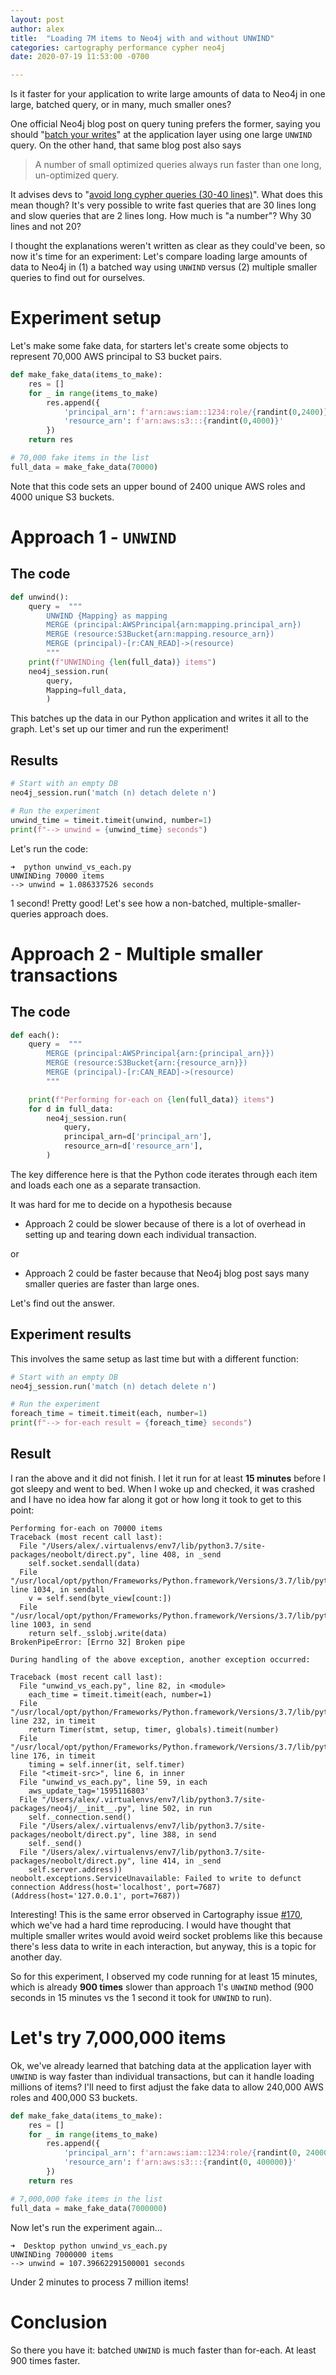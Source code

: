 ```yaml
---
layout: post
author: alex
title:  "Loading 7M items to Neo4j with and without UNWIND"
categories: cartography performance cypher neo4j
date: 2020-07-19 11:53:00 -0700

---
```


Is it faster for your application to write large amounts of data to Neo4j in one large, batched query, or in many, much smaller ones? 

One official Neo4j blog post on query tuning prefers the former, saying you should "[batch your writes]((https://neo4j.com/blog/cypher-write-fast-furious/#batch-cypher-writes))" at the application layer using one large `UNWIND` query. On the other hand, that same blog post also says

>  A number of small optimized queries always run faster than one long, un-optimized query.

It advises devs to "[avoid long cypher queries (30-40 lines)](https://neo4j.com/blog/cypher-write-fast-furious/#long-cypher-queries)". What does this mean though? It's very possible to write fast queries that are 30 lines long and slow queries that are 2 lines long. How much is "a number"? Why 30 lines and not 20?

I thought the explanations weren't written as clear as they could've been, so now it's time for an experiment: Let's compare loading large amounts of data to Neo4j in (1) a batched way using `UNWIND` versus (2) multiple smaller queries to find out for ourselves.

# Experiment setup

Let's make some fake data, for starters let's create some objects to represent 70,000 AWS principal to S3 bucket pairs. 

```python
def make_fake_data(items_to_make):
    res = []
    for _ in range(items_to_make)
        res.append({
            'principal_arn': f'arn:aws:iam::1234:role/{randint(0,2400)}',
            'resource_arn': f'arn:aws:s3:::{randint(0,4000)}'
        })
    return res

# 70,000 fake items in the list
full_data = make_fake_data(70000)
```
Note that this code sets an upper bound of 2400 unique AWS roles and 4000 unique S3 buckets.


# Approach 1 - `UNWIND`

## The code
```python
def unwind():
    query =  """
        UNWIND {Mapping} as mapping
        MERGE (principal:AWSPrincipal{arn:mapping.principal_arn})
        MERGE (resource:S3Bucket{arn:mapping.resource_arn})
        MERGE (principal)-[r:CAN_READ]->(resource)
        """
    print(f"UNWINDing {len(full_data)} items")
    neo4j_session.run(
        query,
        Mapping=full_data,
        )
```

This batches up the data in our Python application and writes it all to the graph. Let's set up our timer and run the experiment!

## Results

```python
# Start with an empty DB
neo4j_session.run('match (n) detach delete n')

# Run the experiment
unwind_time = timeit.timeit(unwind, number=1)
print(f"--> unwind = {unwind_time} seconds")
```

Let's run the code:

```
➜  python unwind_vs_each.py
UNWINDing 70000 items
--> unwind = 1.086337526 seconds
```

1 second! Pretty good! Let's see how a non-batched, multiple-smaller-queries approach does.

# Approach 2 - Multiple smaller transactions

## The code

```python
def each():
    query =  """
        MERGE (principal:AWSPrincipal{arn:{principal_arn}})
        MERGE (resource:S3Bucket{arn:{resource_arn}})
        MERGE (principal)-[r:CAN_READ]->(resource)
        """

    print(f"Performing for-each on {len(full_data)} items")
    for d in full_data:
        neo4j_session.run(
            query,
            principal_arn=d['principal_arn'],
            resource_arn=d['resource_arn'],
        )
```

The key difference here is that the Python code iterates through each item and loads each one as a separate transaction. 

It was hard for me to decide on a hypothesis because

- Approach 2 could be slower because of there is a lot of overhead in setting up and tearing down each individual transaction.

or

- Approach 2 could be faster because that Neo4j blog post says many smaller queries are faster than large ones.

Let's find out the answer.

## Experiment results

This involves the same setup as last time but with a different function:

```python
# Start with an empty DB
neo4j_session.run('match (n) detach delete n')

# Run the experiment
foreach_time = timeit.timeit(each, number=1)
print(f"--> for-each result = {foreach_time} seconds")
```

## Result

I ran the above and it did not finish. I let it run for at least **15 minutes** before I got sleepy and went to bed. When I woke up and checked, it was crashed and I have no idea how far along it got or how long it took to get to this point:

```
Performing for-each on 70000 items
Traceback (most recent call last):
  File "/Users/alex/.virtualenvs/env7/lib/python3.7/site-packages/neobolt/direct.py", line 408, in _send
    self.socket.sendall(data)
  File "/usr/local/opt/python/Frameworks/Python.framework/Versions/3.7/lib/python3.7/ssl.py", line 1034, in sendall
    v = self.send(byte_view[count:])
  File "/usr/local/opt/python/Frameworks/Python.framework/Versions/3.7/lib/python3.7/ssl.py", line 1003, in send
    return self._sslobj.write(data)
BrokenPipeError: [Errno 32] Broken pipe

During handling of the above exception, another exception occurred:

Traceback (most recent call last):
  File "unwind_vs_each.py", line 82, in <module>
    each_time = timeit.timeit(each, number=1)
  File "/usr/local/opt/python/Frameworks/Python.framework/Versions/3.7/lib/python3.7/timeit.py", line 232, in timeit
    return Timer(stmt, setup, timer, globals).timeit(number)
  File "/usr/local/opt/python/Frameworks/Python.framework/Versions/3.7/lib/python3.7/timeit.py", line 176, in timeit
    timing = self.inner(it, self.timer)
  File "<timeit-src>", line 6, in inner
  File "unwind_vs_each.py", line 59, in each
    aws_update_tag='1595116803'
  File "/Users/alex/.virtualenvs/env7/lib/python3.7/site-packages/neo4j/__init__.py", line 502, in run
    self._connection.send()
  File "/Users/alex/.virtualenvs/env7/lib/python3.7/site-packages/neobolt/direct.py", line 388, in send
    self._send()
  File "/Users/alex/.virtualenvs/env7/lib/python3.7/site-packages/neobolt/direct.py", line 414, in _send
    self.server.address))
neobolt.exceptions.ServiceUnavailable: Failed to write to defunct connection Address(host='localhost', port=7687) (Address(host='127.0.0.1', port=7687))
```

Interesting! This is the same error observed in Cartography issue [#170](https://github.com/lyft/cartography/issues/170), which we've had a hard time reproducing. I would have thought that multiple smaller writes would avoid weird socket problems like this because there's less data to write in each interaction, but anyway, this is a topic for another day.

So for this experiment, I observed my code running for at least 15 minutes, which is already **900 times** slower than approach 1's `UNWIND` method (900 seconds in 15 minutes vs the 1 second it took for `UNWIND` to run).

# Let's try 7,000,000 items

Ok, we've already learned that batching data at the application layer with `UNWIND` is way faster than individual transactions, but can it handle loading millions of items? I'll need to first adjust the fake data to allow 240,000 AWS roles and 400,000 S3 buckets.


```python
def make_fake_data(items_to_make):
    res = []
    for _ in range(items_to_make)
        res.append({
            'principal_arn': f'arn:aws:iam::1234:role/{randint(0, 240000)}',
            'resource_arn': f'arn:aws:s3:::{randint(0, 400000)}'
        })
    return res

# 7,000,000 fake items in the list
full_data = make_fake_data(7000000)
```

Now let's run the experiment again...

```
➜  Desktop python unwind_vs_each.py
UNWINDing 7000000 items
--> unwind = 107.39662291500001 seconds
```

Under 2 minutes to process 7 million items!


# Conclusion

So there you have it: batched `UNWIND` is much faster than for-each. At least 900 times faster.
